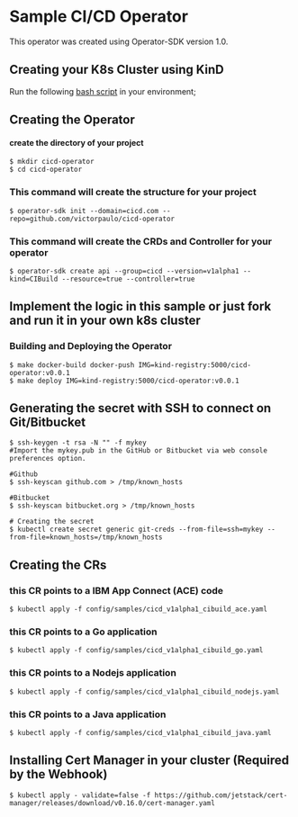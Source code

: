 
# Sample CI/CD Operator
This operator was created using Operator-SDK version 1.0.

## Creating your K8s Cluster using KinD
Run the following [bash script](https://gist.github.com/apenav/4a2035ccef69510b8f4d606c391872b3) in your environment;

## Creating the Operator
#### create the directory of your project
```
$ mkdir cicd-operator
$ cd cicd-operator
```
### This command will create the structure for your project
`$ operator-sdk init --domain=cicd.com --repo=github.com/victorpaulo/cicd-operator`
### This command will create the CRDs and Controller for your operator
`$ operator-sdk create api --group=cicd --version=v1alpha1 --kind=CIBuild --resource=true --controller=true`

## Implement the logic in this sample or just fork and run it in your own k8s cluster

### Building and Deploying the Operator
```
$ make docker-build docker-push IMG=kind-registry:5000/cicd-operator:v0.0.1
$ make deploy IMG=kind-registry:5000/cicd-operator:v0.0.1
```

## Generating the secret with SSH to connect on Git/Bitbucket
```
$ ssh-keygen -t rsa -N "" -f mykey
#Import the mykey.pub in the GitHub or Bitbucket via web console preferences option.

#Github
$ ssh-keyscan github.com > /tmp/known_hosts

#Bitbucket
$ ssh-keyscan bitbucket.org > /tmp/known_hosts

# Creating the secret
$ kubectl create secret generic git-creds --from-file=ssh=mykey --from-file=known_hosts=/tmp/known_hosts

```

## Creating the CRs
### this CR points to a IBM App Connect (ACE) code
`$ kubectl apply -f config/samples/cicd_v1alpha1_cibuild_ace.yaml`
### this CR points to a Go application
`$ kubectl apply -f config/samples/cicd_v1alpha1_cibuild_go.yaml`
### this CR points to a Nodejs application
`$ kubectl apply -f config/samples/cicd_v1alpha1_cibuild_nodejs.yaml`
### this CR points to a Java application
`$ kubectl apply -f config/samples/cicd_v1alpha1_cibuild_java.yaml`

## Installing Cert Manager in your cluster (Required by the Webhook)

```
$ kubectl apply - validate=false -f https://github.com/jetstack/cert-manager/releases/download/v0.16.0/cert-manager.yaml
```
